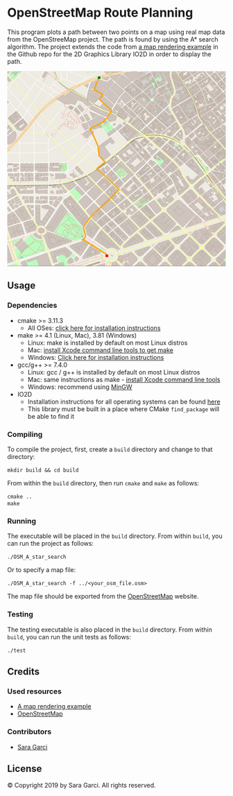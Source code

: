 # OpenStreetMap Route Planning

This program plots a path between two points on a map using real map data from the OpenStreeMap project. The path is found by using the A* search algorithm.
The project extends the code from [a map rendering example](https://github.com/cpp-io2d/P0267_RefImpl/tree/master/P0267_RefImpl/Samples/maps) in the Github repo for the 2D Graphics Library IO2D in order to display the path.

<img src="example.png" width="600" height="450" style="textAlign: center"/>

## Usage

### Dependencies

* cmake >= 3.11.3
  * All OSes: [click here for installation instructions](https://cmake.org/install/)
* make >= 4.1 (Linux, Mac), 3.81 (Windows)
  * Linux: make is installed by default on most Linux distros
  * Mac: [install Xcode command line tools to get make](https://developer.apple.com/xcode/features/)
  * Windows: [Click here for installation instructions](http://gnuwin32.sourceforge.net/packages/make.htm)
* gcc/g++ >= 7.4.0
  * Linux: gcc / g++ is installed by default on most Linux distros
  * Mac: same instructions as make - [install Xcode command line tools](https://developer.apple.com/xcode/features/)
  * Windows: recommend using [MinGW](http://www.mingw.org/)
* IO2D
  * Installation instructions for all operating systems can be found [here](https://github.com/cpp-io2d/P0267_RefImpl/blob/master/BUILDING.md)
  * This library must be built in a place where CMake `find_package` will be able to find it

### Compiling

To compile the project, first, create a `build` directory and change to that directory:
```
mkdir build && cd build
```
From within the `build` directory, then run `cmake` and `make` as follows:
```
cmake ..
make
```

### Running

The executable will be placed in the `build` directory. From within `build`, you can run the project as follows:
```
./OSM_A_star_search
```
Or to specify a map file:
```
./OSM_A_star_search -f ../<your_osm_file.osm>
```
The map file should be exported from the [OpenStreetMap](https://www.openstreetmap.org) website.

### Testing

The testing executable is also placed in the `build` directory. From within `build`, you can run the unit tests as follows:
```
./test
```

## Credits

### Used resources

* [A map rendering example](https://github.com/cpp-io2d/P0267_RefImpl/tree/master/P0267_RefImpl/Samples/maps)
* [OpenStreetMap](https://wiki.openstreetmap.org/wiki/Main_Page)

### Contributors

* [Sara Garci](s@saragarci.com)

## License

© Copyright 2019 by Sara Garci. All rights reserved.
